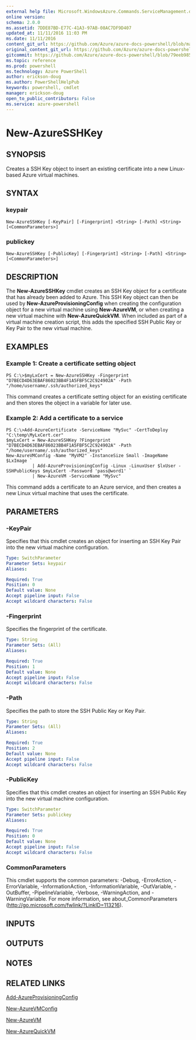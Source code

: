 ```yaml
---
external help file: Microsoft.WindowsAzure.Commands.ServiceManagement.dll-Help.xml
online version: 
schema: 2.0.0
ms.assetid: 7DDE87BD-E77C-41A3-97AB-08AC7DF9D407
updated_at: 11/11/2016 11:03 PM
ms.date: 11/11/2016
content_git_url: https://github.com/Azure/azure-docs-powershell/blob/master/azureps-cmdlets-docs/ServiceManagement/Azure.Service/v3.0.0/New-AzureSSHKey.md
original_content_git_url: https://github.com/Azure/azure-docs-powershell/blob/master/azureps-cmdlets-docs/ServiceManagement/Azure.Service/v3.0.0/New-AzureSSHKey.md
gitcommit: https://github.com/Azure/azure-docs-powershell/blob/79eeb985ea480979357fb4695832a0c3d29a48bf/azureps-cmdlets-docs/ServiceManagement/Azure.Service/v3.0.0/New-AzureSSHKey.md
ms.topic: reference
ms.prod: powershell
ms.technology: Azure PowerShell
author: erickson-doug
ms.author: PowerShellHelpPub
keywords: powershell, cmdlet
manager: erickson-doug
open_to_public_contributors: False
ms.service: azure-powershell
---
```


# New-AzureSSHKey

## SYNOPSIS
Creates a SSH Key object to insert an existing certificate into a new Linux-based Azure virtual machines.

## SYNTAX

### keypair
```
New-AzureSSHKey [-KeyPair] [-Fingerprint] <String> [-Path] <String> [<CommonParameters>]
```

### publickey
```
New-AzureSSHKey [-PublicKey] [-Fingerprint] <String> [-Path] <String> [<CommonParameters>]
```

## DESCRIPTION
The **New-AzureSSHKey** cmdlet creates an SSH Key object for a certificate that has already been added to Azure.
This SSH Key object can then be used by **New-AzureProvisioningConfig** when creating the configuration object for a new virtual machine using **New-AzureVM**, or when creating a new virtual machine with **New-AzureQuickVM**.
When included as part of a virtual machine creation script, this adds the specified SSH Public Key or Key Pair to the new virtual machine.

## EXAMPLES

### Example 1: Create a certificate setting object
```
PS C:\>$myLxCert = New-AzureSSHKey -Fingerprint "D7BECD4D63EBAF86023BB4F1A5FBF5C2C924902A" -Path "/home/username/.ssh/authorized_keys"
```

This command creates a certificate setting object for an existing certificate and then stores the object in a variable for later use.

### Example 2: Add a certificate to a service
```
PS C:\>Add-AzureCertificate -ServiceName "MySvc" -CertToDeploy "C:\temp\MyLxCert.cer"
$myLxCert = New-AzureSSHKey ?Fingerprint "D7BECD4D63EBAF86023BB4F1A5FBF5C2C924902A" -Path "/home/username/.ssh/authorized_keys"
New-AzureVMConfig -Name "MyVM2" -InstanceSize Small -ImageName $LxImage `
          | Add-AzureProvisioningConfig -Linux -LinuxUser $lxUser -SSHPublicKeys $myLxCert -Password 'pass@word1' `
          | New-AzureVM -ServiceName "MySvc"
```

This command adds a certificate to an Azure service, and then creates a new Linux virtual machine that uses the certificate.

## PARAMETERS

### -KeyPair
Specifies that this cmdlet creates an object for inserting an SSH Key Pair into the new virtual machine configuration.

```yaml
Type: SwitchParameter
Parameter Sets: keypair
Aliases: 

Required: True
Position: 0
Default value: None
Accept pipeline input: False
Accept wildcard characters: False
```

### -Fingerprint
Specifies the fingerprint of the certificate.

```yaml
Type: String
Parameter Sets: (All)
Aliases: 

Required: True
Position: 1
Default value: None
Accept pipeline input: False
Accept wildcard characters: False
```

### -Path
Specifies the path to store the SSH Public Key or Key Pair.

```yaml
Type: String
Parameter Sets: (All)
Aliases: 

Required: True
Position: 2
Default value: None
Accept pipeline input: False
Accept wildcard characters: False
```

### -PublicKey
Specifies that this cmdlet creates an object for inserting an SSH Public Key into the new virtual machine configuration.

```yaml
Type: SwitchParameter
Parameter Sets: publickey
Aliases: 

Required: True
Position: 0
Default value: None
Accept pipeline input: False
Accept wildcard characters: False
```

### CommonParameters
This cmdlet supports the common parameters: -Debug, -ErrorAction, -ErrorVariable, -InformationAction, -InformationVariable, -OutVariable, -OutBuffer, -PipelineVariable, -Verbose, -WarningAction, and -WarningVariable. For more information, see about_CommonParameters (http://go.microsoft.com/fwlink/?LinkID=113216).

## INPUTS

## OUTPUTS

## NOTES

## RELATED LINKS

[Add-AzureProvisioningConfig](xref:ServiceManagement/Azure.Service/v3.0.0/Add-AzureProvisioningConfig.md)

[New-AzureVMConfig](xref:ServiceManagement/Azure.Service/v3.0.0/New-AzureVMConfig.md)

[New-AzureVM](xref:ServiceManagement/Azure.Service/v3.0.0/New-AzureVM.md)

[New-AzureQuickVM](xref:ServiceManagement/Azure.Service/v3.0.0/New-AzureQuickVM.md)


